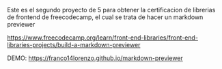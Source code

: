Este es el segundo proyecto de 5 para obtener la certificacion de librerias de frontend de freecodecamp, el cual se trata de hacer un markdown previewer

https://www.freecodecamp.org/learn/front-end-libraries/front-end-libraries-projects/build-a-markdown-previewer

DEMO: https://franco14lorenzo.github.io/markdown-previewer
